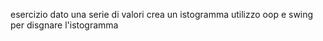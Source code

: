 
esercizio dato una serie di valori crea un istogramma
utilizzo oop e swing per disgnare l'istogramma
